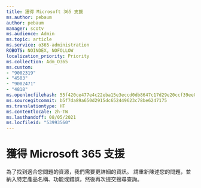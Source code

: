 ```yaml
---
title: 獲得 Microsoft 365 支援
ms.author: pebaum
author: pebaum
manager: scotv
ms.audience: Admin
ms.topic: article
ms.service: o365-administration
ROBOTS: NOINDEX, NOFOLLOW
localization_priority: Priority
ms.collection: Adm_O365
ms.custom:
- "9002319"
- "4503"
- "9002471"
- "4818"
ms.openlocfilehash: 55f420ce477e4c22eba15e3eccd0db8647c17d29e20ccf39ee01f62f151db5c9
ms.sourcegitcommit: b5f7da89a650d2915dc652449623c78be6247175
ms.translationtype: HT
ms.contentlocale: zh-TW
ms.lasthandoff: 08/05/2021
ms.locfileid: "53993560"
---
```

# <a name="get-support-with-microsoft-365"></a>獲得 Microsoft 365 支援

為了找到適合您問題的資源，我們需要更詳細的資訊。 請重新陳述您的問題，並納入特定產品名稱、功能或錯誤，然後再次提交搜尋查詢。
